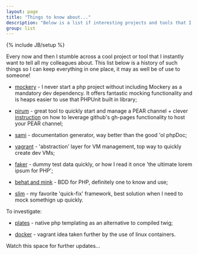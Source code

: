 ```yaml
---
layout: page
title: "Things to know about..."
description: "Below is a list if interesting projects and tools that I recommend for everyone to read about."
group: list
---
```

{% include JB/setup %}

Every now and then I stumble across a cool project or tool that I instantly want to tell all my colleagues about. This
list below is a history of such things so I can keep everything in one place, it may as well be of use to someone!

- [mockery](https://github.com/padraic/mockery) - I never start a php project without including Mockery as a mandatory dev dependency. It offers fantastic mocking functionality and is heaps easier to use that PHPUnit built in library;

- [pirum](http://pirum.sensiolabs.org) - great tool to quickly start and manage a PEAR channel + clever [instruction](http://sauceio.com/index.php/2011/04/how-to-serve-php-packages-with-github/) on how to leverage github's gh-pages functionality to host your PEAR channel;

- [sami](https://github.com/fabpot/sami) - documentation generator, way better than the good 'ol phpDoc;

- [vagrant](http://www.vagrantup.com) - 'abstraction' layer for VM management, top way to quickly create dev VMs;

- [faker](https://github.com/fzaninotto/Faker) - dummy test data quickly, or how I read it once 'the ultimate lorem ipsum for PHP';

- [behat and mink](http://behat.org) - BDD for PHP, definitely one to know and use;

- [slim](http://www.slimframework.com) - my favorite 'quick-fix' framework, best solution when I need to mock somethign up quickly.

To investigate:

- [plates](https://github.com/reinink/Plates) - native php templating as an alternative to compiled twig;

- [docker](https://www.docker.io) - vagrant idea taken further by the use of linux containers.

Watch this space for further updates...
